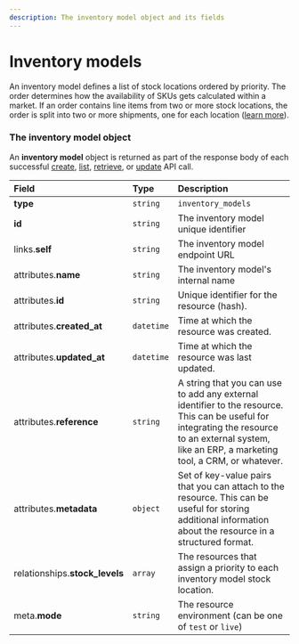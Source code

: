 ```yaml
---
description: The inventory model object and its fields
---
```


# Inventory models

An inventory model defines a list of stock locations ordered by priority.
The order determines how the availability of SKUs gets calculated within a market.
If an order contains line items from two or more stock locations, the order is split into two or more shipments, one for each location ([learn more](https://commercelayer.io/glossary/inventory_model/)).


### The inventory model object

An **inventory model** object is returned as part of the response body of each successful
[create](https://docs.commercelayer.io/api/resources/inventory_models/create_inventory_model),
[list](https://docs.commercelayer.io/api/resources/inventory_models/list_inventory_models),
[retrieve](https://docs.commercelayer.io/api/resources/inventory_models/retrieve_inventory_model),
or [update](https://docs.commercelayer.io/api/resources/inventory_models/update_inventory_model) API call.

| Field | Type | Description |
| :--- | :--- | :--- |
| **type** | `string` | `inventory_models` |
| **id** | `string` | The inventory model unique identifier |
| links.**self** | `string` | The inventory model endpoint URL |
| attributes.**name** | `string` | The inventory model's internal name |
| attributes.**id** | `string` | Unique identifier for the resource (hash). |
| attributes.**created_at** | `datetime` | Time at which the resource was created. |
| attributes.**updated_at** | `datetime` | Time at which the resource was last updated. |
| attributes.**reference** | `string` | A string that you can use to add any external identifier to the resource. This can be useful for integrating the resource to an external system, like an ERP, a marketing tool, a CRM, or whatever. |
| attributes.**metadata** | `object` | Set of key-value pairs that you can attach to the resource. This can be useful for storing additional information about the resource in a structured format. |
| relationships.**stock_levels** | `array` | The resources that assign a priority to each inventory model stock location. |
| meta.**mode** | `string` | The resource environment \(can be one of `test` or `live`\) |
